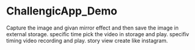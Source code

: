 # ChallengicApp_Demo
Capture the image and givan mirror effect and then save the image in external storage.
specific time pick the video in storage and play.
specifiv timing video recording and play.
story view create like instagram.
